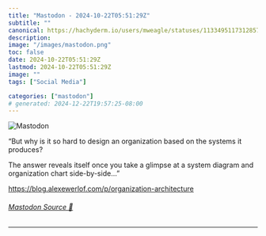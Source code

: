 ```yaml
---
title: "Mastodon - 2024-10-22T05:51:29Z"
subtitle: ""
canonical: https://hachyderm.io/users/mweagle/statuses/113349511731285701
description:
image: "/images/mastodon.png"
toc: false
date: 2024-10-22T05:51:29Z
lastmod: 2024-10-22T05:51:29Z
image: ""
tags: ["Social Media"]

categories: ["mastodon"]
# generated: 2024-12-22T19:57:25-08:00
---
```

![Mastodon](/images/mastodon.png)

<p>“But why is it so hard to design an organization based on the systems it produces?</p><p>The answer reveals itself once you take a glimpse at a system diagram and organization chart side-by-side…”</p><p><a href="https://blog.alexewerlof.com/p/organization-architecture" target="_blank" rel="nofollow noopener noreferrer" translate="no"><span class="invisible">https://</span><span class="ellipsis">blog.alexewerlof.com/p/organiz</span><span class="invisible">ation-architecture</span></a></p>


###### [Mastodon Source 🐘](https://hachyderm.io/@mweagle/113349511731285701)

___
